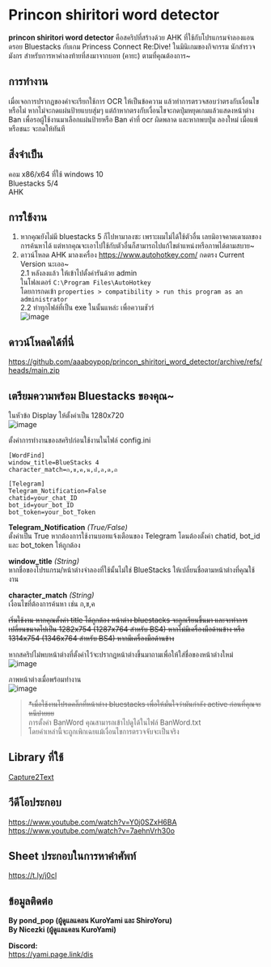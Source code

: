 # Princon shiritori word detector

**princon shiritori word detector** คือสคริปที่สร้างด้วย AHK ที่ใช้กับโปรแกรมจำลองแอนดรอย Bluestacks กับเกม Princess Connect Re:Dive! ในมินิเกมของกิจกรรม นักสำรวจมังกร สำหรับการหาคำลงท้ายที่สงมาจากบอท (คายะ) ตามที่คุณต้องการ~

## การทำงาน
เมื่อเจอการปรากฏของคำจะเรียกใช้การ OCR ให้เป็นข้อความ แล้วทำการตรวจสอบว่าตรงกับเงื่อนไขหรือไม่ หากไม่จะกดแผ่นป้ายแบบสุ่มๆ แต่ถ้าหากตรงกับเงื่อนไขจะกดปุ่มหยุดเกมแล้วแสดงหน้าต่าง Ban เพื่อรอผู้ใช้งานมาเลือกแผ่นป้ายหรือ Ban คำที่ ocr ผิดพลาด และหากพบปุ่ม ลองใหม่ เมื่อแพ้หรือชนะ จะกดให้ทันที

## สิ่งจำเป็น
คอม x86/x64 ที่ใช้ windows 10\
Bluestacks 5/4\
AHK

## การใช้งาน
1. หากคุณยังไม่มี bluestacks 5 ก็ไปหามาลงซะ เพราะผมไม่ได้ใช้ตัวอื่น เลยมิอาจคาดเดาผลของการค้นหาได้ แต่หากคุณจะเอาไปใช้กับตัวอื่นก็สามารถไปแก้ไขตำแหน่งหรือภาพได้ตามสบาย~
2. ดาวน์โหลด AHK มาลงเครื่อง https://www.autohotkey.com/ กดตรง Current Version นะเออ~\
	2.1   หลังลงแล้ว ให้เข้าไปตั้งค่ารันด้วย admin \
ในโฟลเดอร์ `C:\Program Files\AutoHotkey`\
โดยการกดเข้า `properties > compatibility > run this program as an administrator` \
	2.2   ทำทุกไฟล์ที่เป็น exe ในนั้นแหล่ะ เพื่อความชัวร์\
  ![image](https://user-images.githubusercontent.com/38764429/160011894-6b2c84fa-c170-4f9a-b144-5ddd03abbb76.png)



## ดาวน์โหลดได้ที่นี่
https://github.com/aaaboypop/princon_shiritori_word_detector/archive/refs/heads/main.zip



## เตรียมความพร้อม Bluestacks ของคุณ~ 
ในหัวข้อ Display ให้ตั้งค่าเป็น 1280x720\
![image](https://user-images.githubusercontent.com/38764429/160011941-7354b31f-df1f-4a85-a873-1bd3837c02f7.png)



ตั้งค่าการทำงานของสคริปก่อนใช้งานในไฟล์ config.ini

 
    [WordFind]
    window_title=BlueStacks 4
    character_match=ก,ข,ค,น,ป,ล,ด,ถ
    
    [Telegram]
    Telegram_Notification=False
    chatid=your_chat_ID
    bot_id=your_bot_ID
    bot_token=your_bot_Token
 

**Telegram_Notification** *(True/False)* \
ตั้งค่าเป็น True หากต้องการใช้งานบอทแจ้งเตือนของ Telegram โดนต้องตั้งค่า chatid, bot_id และ bot_token ให้ถูกต้อง

**window_title** *(String)* \
หากชื่อของโปรแกรม/หน้าต่างจำลองที่ใช้นั้นไม่ใช่ BlueStacks ให้เปลี่ยนชื่อตามหน้าต่างที่คุณใช้งาน

**character_match** *(String)* \
เงื่อนไขที่ต้องการค้นหา เช่น ก,ข,ค


~~เริ่มใช้งาน หากคุณตั้งค่า title ได้ถูกต้อง หน้าต่าง bluestacks จะถูกเรียนขึ้นมา และจะทำการเปลี่ยนขนาดไปเป็น 1282x754 (1287x764 สำหรับ BS4) หากไม่มีเครื่องมือด้านข้าง หรือ 1314x754 (1346x764 สำหรับ BS4) หากมีเครื่องมือด้านข้าง~~

หากสคริปไม่พบหน้าต่างที่ตั้งค่าไว้จะปรากฏหน้าต่างขึ้นมาถามเพื่อให้ใส่ชื่อของหน้าต่างใหม่ \
![image](https://user-images.githubusercontent.com/13348147/160551165-86d978a8-eb84-42bd-935f-eb1f1384edbc.png)

ภาพหน้าต่างเมื่อพร้อมทำงาน \
![image](https://user-images.githubusercontent.com/13348147/160550834-a5a4deec-5508-4468-9ac0-d641d04ae85a.png)


> ~~*เมื่อใช้งานโปรดคลิ๊กที่หน้าต่าง bluestacks เพื่อให้มั่นใจว่ามันกำลัง active ก่อนที่คุณจะหนีปายยย~~\
การตั้งค่า BanWord คุณสามารถเข้าไปดูได้ในไฟล์ BanWord.txt\
โดยคำเหล่านี้จะถูกเพิกเฉยแม้เงื่อนไขการตรวจจับจะเป็นจริง

## Library ที่ใช้
[Capture2Text](http://capture2text.sourceforge.net/ "Capture2Text")


## วีดีโอประกอบ
https://www.youtube.com/watch?v=Y0j0SZxH6BA \
https://www.youtube.com/watch?v=7aehnVrh30o


## Sheet ประกอบในการหาคำศัพท์
https://t.ly/j0cl



## ข้อมูลติดต่อ
**By pond_pop (ผู้ดูแลแคลน KuroYami และ ShiroYoru)**\
**By Nicezki (ผู้ดูแลแคลน KuroYami)**

**Discord:**\
https://yami.page.link/dis
